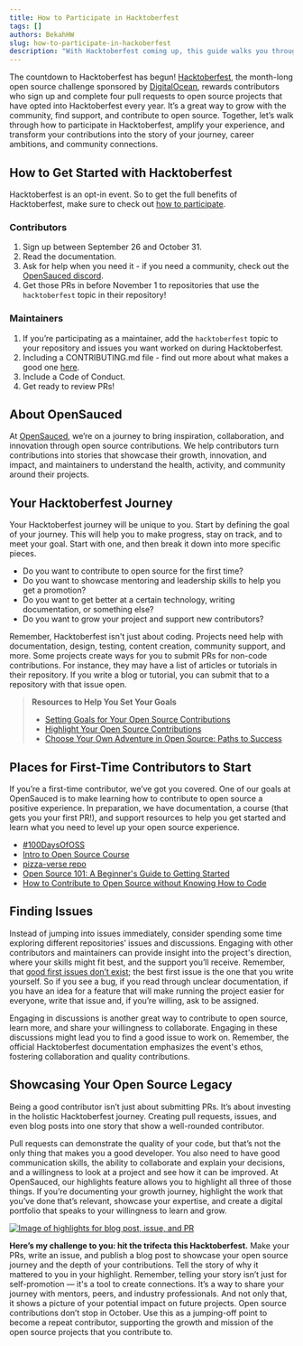 ```yaml
---
title: How to Participate in Hacktoberfest
tags: []
authors: BekahHW
slug: how-to-participate-in-hackoberfest
description: "With Hacktoberfest coming up, this guide walks you through how to be active and successful in your open source journey this October."
---
```


The countdown to Hacktoberfest has begun! [Hacktoberfest](https://hacktoberfest.com/), the month-long open source challenge sponsored by [DigitalOcean](https://www.digitalocean.com/), rewards contributors who sign up and complete four pull requests to open source projects that have opted into Hacktoberfest every year. It’s a great way to grow with the community, find support, and contribute to open source. Together, let’s walk through how to participate in Hacktoberfest, amplify your experience,  and transform your contributions into the story of your journey, career ambitions, and community connections. 

## How to Get Started with Hacktoberfest
Hacktoberfest is an opt-in event. So to get the full benefits of Hacktoberfest, make sure to check out [how to participate](https://hacktoberfest.com/participation/).

### Contributors
1. Sign up between September 26 and October 31.
2. Read the documentation.
3. Ask for help when you need it - if you need a community, check out the [OpenSauced discord](https://discord.com/invite/U2peSNf23P).
4. Get those PRs in before November 1 to repositories that use the `hacktoberfest` topic in their repository!

### Maintainers
1. If you’re participating as a maintainer, add the `hacktoberfest` topic to your repository and issues you want worked on during Hacktoberfest.
2. Including a CONTRIBUTING.md file - find out more about what makes a good one [here](https://dev.to/opensauced/how-to-make-a-delicious-contributing-guide-4bp3).
3. Include a Code of Conduct.
4. Get ready to review PRs!

## About OpenSauced
At [OpenSauced](https://opensauced.pizza/), we’re on a journey to bring inspiration, collaboration, and innovation through open source contributions. We help contributors turn contributions into stories that showcase their growth, innovation, and impact, and maintainers to understand the health, activity, and community around their projects.

## Your Hacktoberfest Journey
Your Hacktoberfest journey will be unique to you. Start by defining the goal of your journey. This will help you to make progress, stay on track, and to meet your goal. Start with one, and then break it down into more specific pieces. 

- Do you want to contribute to open source for the first time?
- Do you want to showcase mentoring and leadership skills to help you get a promotion?
- Do you want to get better at a certain technology, writing documentation, or something else?
- Do you want to grow your project and support new contributors?

Remember, Hacktoberfest isn't just about coding. Projects need help with documentation, design, testing, content creation, community support, and more. Some projects create ways for you to submit PRs for non-code contributions. For instance, they may have a list of articles or tutorials in their repository. If you write a blog or tutorial, you can submit that to a repository with that issue open.

> **Resources to Help You Set Your Goals**
> - [Setting Goals for Your Open Source Contributions](https://dev.to/opensauced/setting-goals-for-your-open-source-contributions-349b)
> - [Highlight Your Open Source Contributions](https://dev.to/opensauced/highlight-your-open-source-contribution-4chd)
> - [Choose Your Own Adventure in Open Source: Paths to Success](https://dev.to/opensauced/choose-your-own-adventure-in-open-source-paths-to-success-167p)


## Places for First-Time Contributors to Start
If you’re a first-time contributor, we’ve got you covered. One of our goals at OpenSauced is to make learning how to contribute to open source a positive experience. In preparation, we have documentation, a course (that gets you your first PR!), and support resources to help you get started and learn what you need to level up your open source experience.

- [#100DaysOfOSS](https://docs.opensauced.pizza/community/100-days-of-oss/)
- [Intro to Open Source Course](https://intro.opensauced.pizza/#/)
- [pizza-verse repo](https://github.com/open-sauced/pizza-verse)
- [Open Source 101: A Beginner's Guide to Getting Started](https://dev.to/opensauced/open-source-101-a-beginners-guide-to-getting-started-37fb)
- [How to Contribute to Open Source without Knowing How to Code](https://dev.to/opensauced/how-to-contribute-to-open-source-without-knowing-how-to-code-a-guide-with-project-suggestions-59e5)

## Finding Issues
Instead of jumping into issues immediately, consider spending some time exploring different repositories’ issues and discussions. Engaging with other contributors and maintainers can provide insight into the project's direction, where your skills might fit best, and the support you’ll receive. Remember, that [good first issues don’t exist](https://opensauced.pizza/blog/good-first-issues-dont-exist); the best first issue is the one that you write yourself. So if you see a bug, if you read through unclear documentation, if you have an idea for a feature that will make running the project easier for everyone, write that issue and, if you’re willing, ask to be assigned.

Engaging in discussions is another great way to contribute to open source, learn more, and share your willingness to collaborate. Engaging in these discussions might lead you to find a good issue to work on. Remember, the official Hacktoberfest documentation emphasizes the event's ethos, fostering collaboration and quality contributions. 

## Showcasing Your Open Source Legacy
Being a good contributor isn’t just about submitting PRs. It’s about investing in the holistic Hacktoberfest journey. Creating pull requests, issues, and even blog posts into one story that show a well-rounded contributor. 

Pull requests can demonstrate the quality of your code, but that’s not the only thing that makes you a good developer. You also need to have good communication skills, the ability to collaborate and explain your decisions, and a willingness to look at a project and see how it can be improved. At OpenSauced, our highlights feature allows you to highlight all three of those things.  If you’re documenting your growth journey, highlight the work that you’ve done that’s relevant, showcase your expertise, and create a digital portfolio that speaks to your willingness to learn and grow.

[![Image of highlights for blog post, issue, and PR](https://dev-to-uploads.s3.amazonaws.com/uploads/articles/prex2ahghk7ohvgoxxcu.png)](https://insights.opensauced.pizza/user/BekahHW?tab=highlights)


**Here’s my challenge to you: hit the trifecta this Hacktoberfest.** Make your PRs, write an issue, and publish a blog post to showcase your open source journey and the depth of your contributions. Tell the story of why it mattered to you in your highlight. Remember, telling your story isn’t just for self-promotion — it's a tool to create connections. It’s a way to share your journey with mentors, peers, and industry professionals. And not only that, it shows a picture of your potential impact on future projects. Open source contributions don’t stop in October. Use this as a jumping-off point to become a repeat contributor, supporting the growth and mission of the open source projects that you contribute to.
